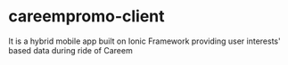 # careempromo-client
It is a hybrid mobile app built on Ionic Framework providing user interests' based data during ride of Careem
